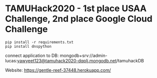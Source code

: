# TAMUHack2020 - 1st place USAA Challenge, 2nd place Google Cloud Challenge
```
pip install -r requirements.txt
pip install dnspython
```


connect application to DB:
mongodb+srv://admin-lucas:yawyeet123@tamuhack2020-dqplj.mongodb.net/tamuhackDB

Website:
https://gentle-reef-37448.herokuapp.com/

